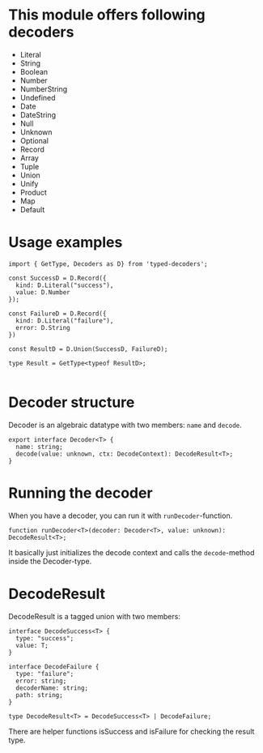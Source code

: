 # This module offers following decoders

- Literal
- String
- Boolean
- Number
- NumberString
- Undefined
- Date
- DateString
- Null
- Unknown
- Optional
- Record
- Array
- Tuple
- Union
- Unify
- Product
- Map
- Default

# Usage examples

```
import { GetType, Decoders as D} from 'typed-decoders';

const SuccessD = D.Record({
  kind: D.Literal("success"),
  value: D.Number
});

const FailureD = D.Record({
  kind: D.Literal("failure"),
  error: D.String
})

const ResultD = D.Union(SuccessD, FailureD);

type Result = GetType<typeof ResultD>;


```

# Decoder structure

Decoder is an algebraic datatype with two members: `name` and `decode`.

```
export interface Decoder<T> {
  name: string;
  decode(value: unknown, ctx: DecodeContext): DecodeResult<T>;
}
```

# Running the decoder

When you have a decoder, you can run it with `runDecoder`-function.

```
function runDecoder<T>(decoder: Decoder<T>, value: unknown): DecodeResult<T>;
```

It basically just initializes the decode context and calls the `decode`-method inside the Decoder-type.

# DecodeResult

DecodeResult is a tagged union with two members:

```
interface DecodeSuccess<T> {
  type: "success";
  value: T;
}

interface DecodeFailure {
  type: "failure";
  error: string;
  decoderName: string;
  path: string;
}

type DecodeResult<T> = DecodeSuccess<T> | DecodeFailure;
```

There are helper functions isSuccess and isFailure for checking the result type.
